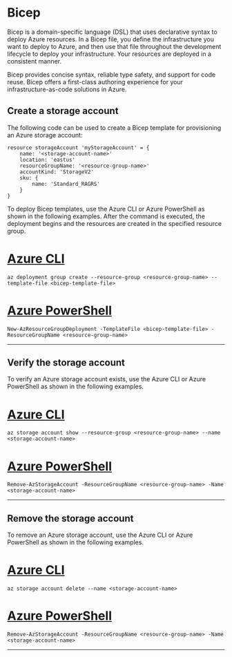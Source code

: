 # Bicep

Bicep is a domain-specific language (DSL) that uses declarative syntax to deploy Azure resources. In
a Bicep file, you define the infrastructure you want to deploy to Azure, and then use that file
throughout the development lifecycle to deploy your infrastructure. Your resources are deployed in a
consistent manner.

Bicep provides concise syntax, reliable type safety, and support for code reuse. Bicep offers a
first-class authoring experience for your infrastructure-as-code solutions in Azure.

## Create a storage account

The following code can be used to create a Bicep template for provisioning an Azure storage account:

```Bicep
resource storageAccount 'myStorageAccount' = {
    name: '<storage-account-name>'
    location: 'eastus'
    resourceGroupName: '<resource-group-name>'
    accountKind: 'StorageV2'
    sku: {
        name: 'Standard_RAGRS'
    }
}
```

To deploy Bicep templates, use the Azure CLI or Azure PowerShell as shown in the following examples.
After the command is executed, the deployment begins and the resources are created in the specified
resource group.


# [Azure CLI](#tab/azurecli)

```azurecli
az deployment group create --resource-group <resource-group-name> --template-file <bicep-template-file>
```

# [Azure PowerShell](#tab/azurepowershell)

```azurepowershell
New-AzResourceGroupDeployment -TemplateFile <bicep-template-file> -ResourceGroupName <resource-group-name>
```

---

## Verify the storage account

To verify an Azure storage account exists, use the Azure CLI or Azure PowerShell as shown in the
following examples.

# [Azure CLI](#tab/azurecli)

```azurecli
az storage account show --resource-group <resource-group-name> --name <storage-account-name>
```

# [Azure PowerShell](#tab/azurepowershell)

```azurepowershell
Remove-AzStorageAccount -ResourceGroupName <resource-group-name> -Name <storage-account-name>
```

---

## Remove the storage account

To remove an Azure storage account, use the Azure CLI or Azure PowerShell as shown in the following
examples.

# [Azure CLI](#tab/azurecli)

```azurecli
az storage account delete --name <storage-account-name>
```

# [Azure PowerShell](#tab/azurepowershell)

```azurepowershell
Remove-AzStorageAccount -ResourceGroupName <resource-group-name> -Name <storage-account-name>
```

---